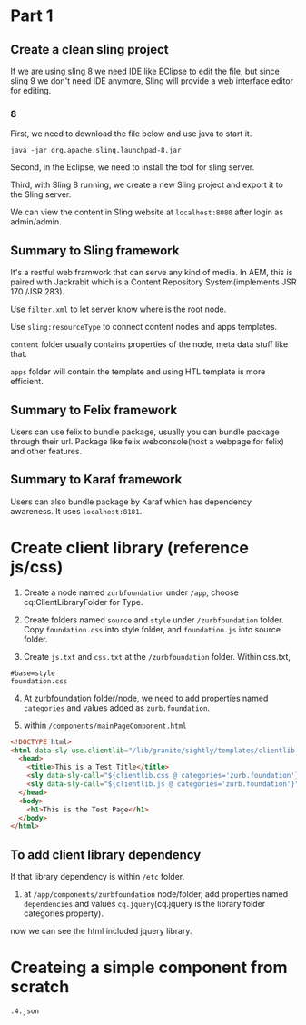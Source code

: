 # Part 1

## Create a clean sling project

If we are using sling 8 we need IDE like EClipse to edit the file, but since sling 9 we don't need IDE anymore, Sling will provide a web interface editor for editing.

### 8

First, we need to download the file below and use java to start it.

`java -jar org.apache.sling.launchpad-8.jar`

Second, in the Eclipse, we need to install the tool for sling server.

Third, with Sling 8 running, we create a new Sling project and export it to the Sling server.

We can view the content in Sling website at `localhost:8080` after login as admin/admin.

## Summary to Sling framework

It's a restful web framwork that can serve any kind of media. In AEM, this is paired with Jackrabit which is a Content Repository System(implements JSR 170 /JSR 283).

Use `filter.xml` to let server know where is the root node.

Use `sling:resourceType` to connect content nodes and apps templates.

`content` folder usually contains properties of the node, meta data stuff like that.

`apps` folder will contain the template and using HTL template is more efficient.

## Summary to Felix framework

Users can use felix to bundle package, usually you can bundle package through their url.
Package like felix webconsole(host a webpage for felix) and other features.

## Summary to Karaf framework

Users can also bundle package by Karaf which has dependency awareness. It uses `localhost:8181`.

# Create client library (reference js/css)

1. Create a node named `zurbfoundation` under `/app`, choose cq:ClientLibraryFolder for Type.

2. Create folders named `source` and `style` under `/zurbfoundation` folder. Copy `foundation.css` into style folder, and `foundation.js` into source folder.

3. Create `js.txt` and `css.txt` at the `/zurbfoundation` folder. Within css.txt,

```
#base=style
foundation.css
```

4. At zurbfoundation folder/node, we need to add properties named `categories` and values added as `zurb.foundation`.

5. within `/components/mainPageComponent.html`

```html
<!DOCTYPE html>
<html data-sly-use.clientlib="/lib/granite/sightly/templates/clientlib.html">
  <head>
    <title>This is a Test Title</title>
    <sly data-sly-call="${clientlib.css @ categories='zurb.foundation'}" />
    <sly data-sly-call="${clientlib.js @ categories='zurb.foundation'}" />
  </head>
  <body>
    <h1>This is the Test Page</h1>
  </body>
</html>
```

## To add client library dependency

If that library dependency is within `/etc` folder.

1. at `/app/components/zurbfoundation` node/folder, add properties named `dependencies` and values `cq.jquery`(cq.jquery is the library folder categories property).

now we can see the html included jquery library.

# Createing a simple component from scratch

`.4.json`